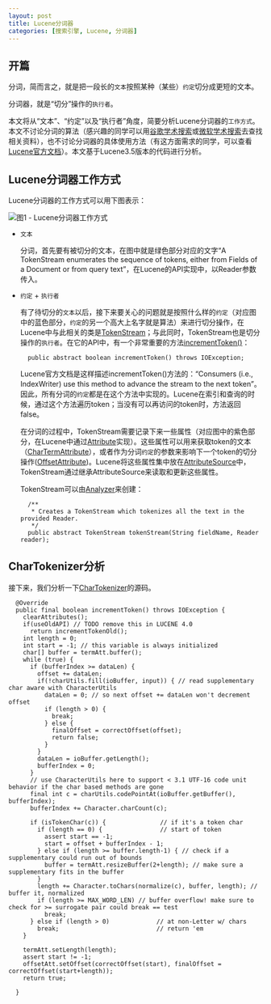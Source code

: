 ```yaml
---
layout: post
title: Lucene分词器
categories: [搜索引擎, Lucene, 分词器]
---
```


## 开篇

分词，简而言之，就是把一段长的`文本`按照某种（某些）`约定`切分成更短的文本。

分词器，就是“切分”操作的`执行者`。

本文将从“文本”、“约定”以及“执行者”角度，简要分析Lucene分词器的`工作方式`。本文不讨论分词的算法（感兴趣的同学可以用[谷歌学术搜索](http://scholar.google.com/)或[微软学术搜索](http://academic.research.microsoft.com/)去查找相关资料），也不讨论分词器的具体使用方法（有这方面需求的同学，可以查看[Lucene官方文档](http://lucene.apache.org/core/3_5_0/api/all/index.html)）。本文基于Lucene3.5版本的代码进行分析。

## Lucene分词器工作方式

Lucene分词器的工作方式可以用下图表示：

![](http://cc213.github.io/images/Lucene%E5%88%86%E8%AF%8D%E5%99%A8/workflow.png "图1 - Lucene分词器工作方式")

- `文本`

	分词，首先要有被切分的文本，在图中就是绿色部分对应的文字“A TokenStream enumerates the sequence of tokens, either from Fields of a Document or from query text”，在Lucene的API实现中，以Reader参数传入。

- `约定` + `执行者`

	有了待切分的`文本`以后，接下来要关心的问题就是按照什么样的`约定`（对应图中的蓝色部分，`约定`的另一个高大上名字就是算法）来进行切分操作，在Lucene中与此相关的类是[TokenStream](http://lucene.apache.org/core/3_5_0/api/all/org/apache/lucene/analysis/TokenStream.html)；与此同时，TokenStream也是切分操作的`执行者`。在它的API中，有一个非常重要的方法[incrementToken()](http://lucene.apache.org/core/3_5_0/api/all/org/apache/lucene/analysis/TokenStream.html#incrementToken())：

	<!-- lang:java -->
		public abstract boolean incrementToken() throws IOException;

	Lucene官方文档是这样描述incrementToken()方法的：“Consumers (i.e., IndexWriter) use this method to advance the stream to the next token”。因此，所有分词的`约定`都是在这个方法中实现的。Lucene在索引和查询的时候，通过这个方法遍历token；当没有可以再访问的token时，方法返回false。

	在分词的过程中，TokenStream需要记录下来一些属性（对应图中的紫色部分，在Lucene中通过[Attribute](http://lucene.apache.org/core/3_5_0/api/all/org/apache/lucene/util/Attribute.html)实现）。这些属性可以用来获取token的文本（[CharTermAttribute](http://lucene.apache.org/core/3_5_0/api/all/org/apache/lucene/analysis/tokenattributes/CharTermAttribute.html)），或者作为分词`约定`的参数来影响下一个token的切分操作([OffsetAttribute](http://lucene.apache.org/core/3_5_0/api/all/org/apache/lucene/analysis/tokenattributes/OffsetAttribute.html))。Lucene将这些属性集中放在[AttributeSource](http://lucene.apache.org/core/3_5_0/api/all/org/apache/lucene/util/AttributeSource.html)中，TokenStream通过继承AttributeSource来读取和更新这些属性。

	TokenStream可以由[Analyzer](http://lucene.apache.org/core/3_5_0/api/all/org/apache/lucene/analysis/Analyzer.html)来创建：

	<!-- lang:java -->
		/**
		 * Creates a TokenStream which tokenizes all the text in the provided Reader.
		 */
		public abstract TokenStream tokenStream(String fieldName, Reader reader);

## CharTokenizer分析

接下来，我们分析一下[CharTokenizer](http://lucene.apache.org/core/3_5_0/api/all/org/apache/lucene/analysis/CharTokenizer.html)的源码。

<!-- lang:java -->
	  @Override
	  public final boolean incrementToken() throws IOException {
		clearAttributes();
		if(useOldAPI) // TODO remove this in LUCENE 4.0
		  return incrementTokenOld();
		int length = 0;
		int start = -1; // this variable is always initialized
		char[] buffer = termAtt.buffer();
		while (true) {
		  if (bufferIndex >= dataLen) {
			offset += dataLen;
			if(!charUtils.fill(ioBuffer, input)) { // read supplementary char aware with CharacterUtils
			  dataLen = 0; // so next offset += dataLen won't decrement offset
			  if (length > 0) {
				break;
			  } else {
				finalOffset = correctOffset(offset);
				return false;
			  }
			}
			dataLen = ioBuffer.getLength();
			bufferIndex = 0;
		  }
		  // use CharacterUtils here to support < 3.1 UTF-16 code unit behavior if the char based methods are gone
		  final int c = charUtils.codePointAt(ioBuffer.getBuffer(), bufferIndex);
		  bufferIndex += Character.charCount(c);

		  if (isTokenChar(c)) {               // if it's a token char
			if (length == 0) {                // start of token
			  assert start == -1;
			  start = offset + bufferIndex - 1;
			} else if (length >= buffer.length-1) { // check if a supplementary could run out of bounds
			  buffer = termAtt.resizeBuffer(2+length); // make sure a supplementary fits in the buffer
			}
			length += Character.toChars(normalize(c), buffer, length); // buffer it, normalized
			if (length >= MAX_WORD_LEN) // buffer overflow! make sure to check for >= surrogate pair could break == test
			  break;
		  } else if (length > 0)             // at non-Letter w/ chars
			break;                           // return 'em
		}

		termAtt.setLength(length);
		assert start != -1;
		offsetAtt.setOffset(correctOffset(start), finalOffset = correctOffset(start+length));
		return true;
		
	  }

